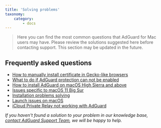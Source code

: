 ```yaml
---
title: 'Solving problems'
taxonomy:
    category:
        - docs
---
```


>Here you can find the most common questions that AdGuard for Mac users may have. Please review the solutions suggested here before contacting support. 
>This section may be updated in the future. 

## Frequently asked questions
 * [How to manually install certificate in Gecko-like browsers](https://kb.adguard.com/en/macos/solving-problems/install-cert)
 * [What to do if AdGuard protection can not be enabled](https://kb.adguard.com/en/macos/solving-problems/protection-cannot-be-enabled)
 * [How to install AdGuard on macOS High Sierra and above](https://kb.adguard.com/en/macos/solving-problems/high-sierra-compatibility)
 * [Issues specific to macOS 11 Big Sur](https://kb.adguard.com/en/macos/solving-problems/big-sur-issues)
 * [Installation problems solving](https://kb.adguard.com/en/macos/solving-problems/installation-issues)
 * [Launch issues on macOS](https://kb.adguard.com/en/macos/solving-problems/launch-issues)
 * [iCloud Private Relay not working with AdGuard](https://kb.adguard.com/en/macos/solving-problems/icloud-private-relay)

*If you haven't found a solution to your problem in our knowledge base, [сontact AdGuard Support Team](http://kb.adguard.com/en/technical-support), we will be happy to help.*
